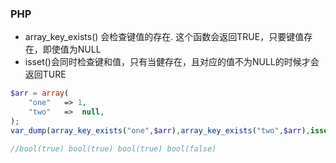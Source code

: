 ### PHP
- array_key_exists() 会检查键值的存在. 这个函数会返回TRUE，只要键值存在，即使值为NULL
- isset()会同时检查键和值，只有当健存在，且对应的值不为NULL的时候才会返回TURE

```php
$arr = array(
    "one"   => 1,
    "two"   =>  null,
);
var_dump(array_key_exists("one",$arr),array_key_exists("two",$arr),isset($arr["one"]),isset($arr['two']));

//bool(true) bool(true) bool(true) bool(false)
```